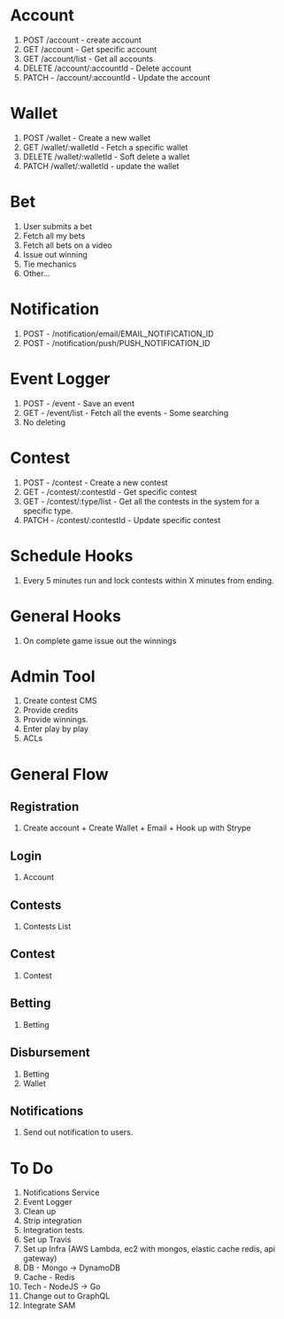 # Account
1. POST  /account - create account
1. GET /account - Get specific account
1. GET /account/list - Get all accounts
1. DELETE /account/:accountId - Delete account
1. PATCH - /account/:accountId - Update the account

# Wallet 
1. POST /wallet - Create a new wallet
1. GET /wallet/:walletId - Fetch a specific wallet
1. DELETE /wallet/:walletId - Soft delete a wallet
1. PATCH /wallet/:walletId - update the wallet

# Bet
1. User submits a bet
1. Fetch all my bets
1. Fetch all bets on a video
1. Issue out winning
1. Tie mechanics
1. Other…

# Notification
1. POST - /notification/email/EMAIL_NOTIFICATION_ID
1. POST - /notification/push/PUSH_NOTIFICATION_ID

# Event Logger
1. POST - /event - Save an event
1. GET - /event/list - Fetch all the events - Some searching
1. No deleting

# Contest
1. POST - /contest - Create a new contest
1. GET - /contest/:contestId - Get specific contest
1. GET - /contest/:type/list - Get all the contests in the system for a specific type.
1. PATCH - /contest/:contestId - Update specific contest

# Schedule Hooks
1. Every 5 minutes run and lock contests within X minutes from ending.
# General Hooks
1. On complete game issue out the winnings

# Admin Tool
1. Create contest CMS
1. Provide credits 
1. Provide winnings.
1. Enter play by play
1. ACLs

# General Flow
## Registration
1. Create account + Create Wallet + Email + Hook up with Strype
## Login 
1. Account
## Contests
1. Contests List
## Contest
1. Contest
## Betting
1. Betting
## Disbursement
1. Betting
1. Wallet
## Notifications
1. Send out notification to users. 

# To Do
1. Notifications Service
1. Event Logger
1. Clean up
1. Strip integration
1. Integration tests.
1. Set up Travis
1. Set up Infra (AWS Lambda, ec2 with mongos, elastic cache redis, api gateway)
1. DB - Mongo -> DynamoDB
1. Cache - Redis
1. Tech - NodeJS -> Go
1. Change out to GraphQL
1. Integrate SAM

